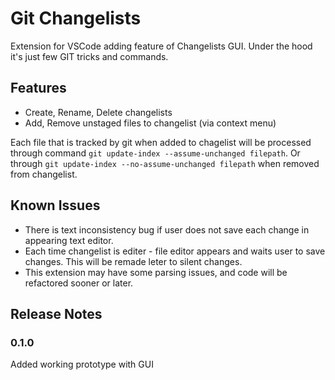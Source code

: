 # Git Changelists

Extension for VSCode adding feature of Changelists GUI. Under the hood it's just few GIT tricks and commands.

## Features

- Create, Rename, Delete changelists
- Add, Remove unstaged files to changelist (via context menu)

Each file that is tracked by git when added to chagelist will be processed through command `git update-index --assume-unchanged filepath`.
Or through `git update-index --no-assume-unchanged filepath` when removed from changelist.

## Known Issues

- There is text inconsistency bug if user does not save each change in appearing text editor.
- Each time changelist is editer - file editor appears and waits user to save changes. This will be remade leter to silent changes.
- This extension may have some parsing issues, and code will be refactored sooner or later.

## Release Notes

### 0.1.0

Added working prototype with GUI
